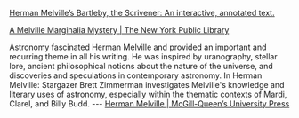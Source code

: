 [Herman Melville’s Bartleby, the Scrivener: An interactive, annotated text.](http://www.slate.com/articles/arts/culturebox/2015/10/herman_melville_s_bartleby_the_scrivener_an_interactive_annotated_text.html)

[A Melville Marginalia Mystery | The New York Public Library](http://www.nypl.org/blog/2016/05/05/melville-marginalia-mystery)

Astronomy fascinated Herman Melville and provided an important and recurring theme in all his writing. He was inspired by uranography, stellar lore, ancient philosophical notions about the nature of the universe, and discoveries and speculations in contemporary astronomy. In Herman Melville: Stargazer Brett Zimmerman investigates Melville's knowledge and literary uses of astronomy, especially within the thematic contexts of Mardi, Clarel, and Billy Budd.  --- [Herman Melville | McGill-Queen’s University Press](http://www.mqup.ca/herman-melville-products-9780773517868.php)

